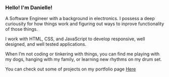 ### Hello! I'm Danielle!

 A Software Engineer with a background in electronics. I possess a deep curiousity for how things work and figuring out ways to inprove functionality of those things. 
 
 I work with HTML, CSS, and JavaScript to develop responsive, well designed, and well tested applications.
 
 When I’m not coding or tinkering with things, you can find me playing with my dogs, hanging with my family, or learning new rhythms on my drum set.
 
 
 
 You can check out some of projects on my portfolio page <a href="https://www.daniellerader.net">Here</a>
